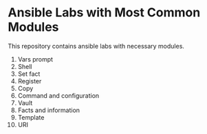 # Ansible Labs with Most Common Modules

This repository contains ansible labs with necessary modules.

1. Vars prompt
2. Shell
3. Set fact
4. Register
5. Copy
6. Command and configuration
7. Vault
8. Facts and information
9. Template
10. URI




